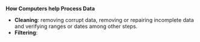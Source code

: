 **How Computers help Process Data**
- **Cleaning**: removing corrupt data, removing or repairing incomplete data and verifying ranges or dates among other steps.
- **Filtering**: 